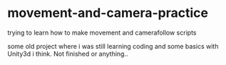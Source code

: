 # movement-and-camera-practice
trying to learn how to make movement and camerafollow scripts


some old project where i was still learning coding and some basics with Unity3d i think. Not finished or anything..
